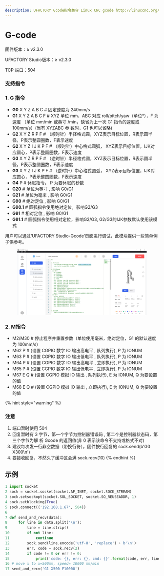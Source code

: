 ```yaml
---
description: UFACTORY Gcode指令兼容 Linux CNC gcode http://linuxcnc.org/， 参考RS-274标准进行开发。
---
```


# G-code

固件版本：≥ v2.3.0

UFACTORY Studio版本：≥ v2.3.0

TCP 端口：504

### 支持指令

### 1. G 指令

* **G0** X Y Z A B C # 固定速度为 240mm/s
* **G1** X Y Z A B C F # XYZ 单位 mm，ABC 对应 roll/pitch/yaw（单位°），F 为速度 （单位 mm/min 或英寸 /min，缺省为上一次 G1 指令的速度或 100mm/s）(当有 XYZABC 参 数时，G1 也可以省略)
* **G2** X Y Z R P F # （顺时针）半径格式圆，XYZ表示目标位置，R表示圆半径，P表示整圆圈数，F表示速度
* **G2** X Y Z I J K P F # （顺时针）中心格式圆弧， XYZ表示目标位置，IJK对应圆心，P表示整圆圈数，F表示速度
* **G3** X Y Z R P F # （逆时针）半径格式圆，XYZ表示目标位置，R表示圆半径，P表示整圆圈数，F表示速度
* **G3** X Y Z I J K P F # （逆时针）中心格式圆弧， XYZ表示目标位置，IJK对应圆心，P表示整圆圈数，F表示速度
* **G4** P # 休眠指令， P 为要休眠的秒数
* **G20** # 单位为英寸 , 影响 G0/G1
* **G21** # 单位为毫米 , 影响 G0/G1
* **G90** # 绝对定位 , 影响 G0/G1
* **G90.1** # 圆弧指令使用绝对定位，影响G2/G3
* **G91** # 相对定位 , 影响 G0/G1
* **G91.1** # 圆弧指令使用相对定位，影响G2/G3, G2/G3的IJK参数默认使用该模式

用户可以通过‘UFACTORY Studio-Gcode’页面进行调试，此模块提供一些简单例子供参考。

<figure><img src=".gitbook/assets/image.png" alt=""><figcaption></figcaption></figure>

### 2. M指令

* M2/M30 # 停止程序并重置参数（单位使用毫米，绝对定位，G1 的默认速度为 100mm/s）
* M62 P # (设置 CGPIO 数字 IO 输出高电平 , 队列执行), P 为 IONUM
* M63 P # (设置 CGPIO 数字 IO 输出低电平 , 队列执行), P 为 IONUM
* M64 P # (设置 CGPIO 数字 IO 输出高电平 , 立即执行), P 为 IONUM
* M65 P # (设置 CGPIO 数字 IO 输出低电平 , 立即执行), P 为 IONUM
* M67 E Q # (设置 CGPIO 模拟 IO 输出 , 队列执行), E 为 IONUM, Q 为要设置的值
* M68 E Q # (设置 CGPIO 模拟 IO 输出 , 立即执行), E 为 IONUM, Q 为要设置的值



{% hint style="warning" %}
### 注意

1. 端口暂时使用 504
2. 回复暂时有 3 字节，第一个字节为控制器错误码 , 第二个是控制器状态码，第三个字节为解 析 Gcode 的返回值(非 0 表示该命令不支持或格式不对)
3. 建议每次发一行非空数据（带换行符），固件按行回复的 sock.send(b'G0 X300\n')
4. 要接收回复，不然久了缓冲区会满 sock.recv(10)
{% endhint %}

## 示例

```python
1 import socket
2 sock = socket.socket(socket.AF_INET, socket.SOCK_STREAM)
3 sock.setsockopt(socket.SOL_SOCKET, socket.SO_REUSEADDR, 1)
4 sock.setblocking(True)
5 sock.connect(('192.168.1.67', 504))
6
7 def send_and_recv(data):
8     for line in data.split('\n'):
9         line = line.strip()
10        if not line:
11            continue
12        sock.send(line.encode('utf-8', 'replace') + b'\n')
13        err, code = sock.recv(2)
14        if code != 0 or err != 0:
15            print('code: {}, err: {}, cmd: {}'.format(code, err, line))
16 # move x to x=500mm, speed= 10000 mm/min
17 send_and_recv('G1 X500 F10000')
```
